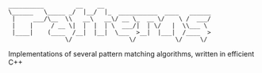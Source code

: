 ```
__________         __    __                              
\______   \_____ _/  |__/  |_  ___________  ____   ______
 |     ___/\__  \\   __\   __\/ __ \_  __ \/    \ /  ___/
 |    |     / __ \|  |  |  | \  ___/|  | \/   |  \\___ \ 
 |____|    (____  /__|  |__|  \___  >__|  |___|  /____  >
                \/                \/           \/     \/ 

```
Implementations of several pattern matching algorithms, written in efficient C++
